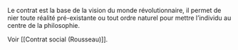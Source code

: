 Le contrat est la base de la vision du monde révolutionnaire, il permet de nier toute réalité pré-existante ou tout ordre naturel pour mettre l’individu au centre de la philosophie.

Voir [[Contrat social (Rousseau)]].